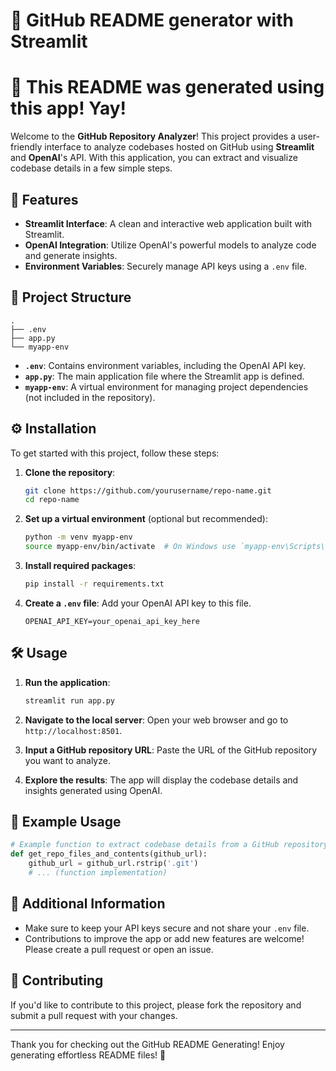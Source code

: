 # 🎉 GitHub README generator with Streamlit

# 🚀 This README was generated using this app! Yay!

Welcome to the **GitHub Repository Analyzer**! This project provides a user-friendly interface to analyze codebases hosted on GitHub using **Streamlit** and **OpenAI**'s API. With this application, you can extract and visualize codebase details in a few simple steps.

## 🚀 Features

- **Streamlit Interface**: A clean and interactive web application built with Streamlit.
- **OpenAI Integration**: Utilize OpenAI's powerful models to analyze code and generate insights.
- **Environment Variables**: Securely manage API keys using a `.env` file.

## 📁 Project Structure

```
.
├── .env
├── app.py
└── myapp-env
```

- **`.env`**: Contains environment variables, including the OpenAI API key.
- **`app.py`**: The main application file where the Streamlit app is defined.
- **`myapp-env`**: A virtual environment for managing project dependencies (not included in the repository).

## ⚙️ Installation

To get started with this project, follow these steps:

1. **Clone the repository**:

   ```bash
   git clone https://github.com/yourusername/repo-name.git
   cd repo-name
   ```

2. **Set up a virtual environment** (optional but recommended):

   ```bash
   python -m venv myapp-env
   source myapp-env/bin/activate  # On Windows use `myapp-env\Scripts\activate`
   ```

3. **Install required packages**:

   ```bash
   pip install -r requirements.txt
   ```

4. **Create a `.env` file**: Add your OpenAI API key to this file.
   ```env
   OPENAI_API_KEY=your_openai_api_key_here
   ```

## 🛠️ Usage

1. **Run the application**:

   ```bash
   streamlit run app.py
   ```

2. **Navigate to the local server**: Open your web browser and go to `http://localhost:8501`.

3. **Input a GitHub repository URL**: Paste the URL of the GitHub repository you want to analyze.

4. **Explore the results**: The app will display the codebase details and insights generated using OpenAI.

## 📄 Example Usage

```python
# Example function to extract codebase details from a GitHub repository
def get_repo_files_and_contents(github_url):
    github_url = github_url.rstrip('.git')
    # ... (function implementation)
```

## 📝 Additional Information

- Make sure to keep your API keys secure and not share your `.env` file.
- Contributions to improve the app or add new features are welcome! Please create a pull request or open an issue.

## 🤝 Contributing

If you'd like to contribute to this project, please fork the repository and submit a pull request with your changes.

---

Thank you for checking out the GitHub README Generating! Enjoy generating effortless README files! 🚀
